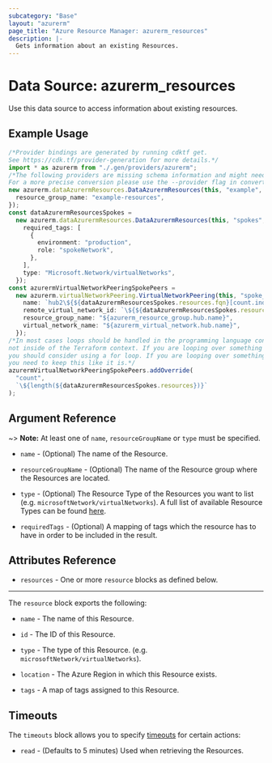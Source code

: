 ```yaml
---
subcategory: "Base"
layout: "azurerm"
page_title: "Azure Resource Manager: azurerm_resources"
description: |-
  Gets information about an existing Resources.
---
```


# Data Source: azurerm\_resources

Use this data source to access information about existing resources.

## Example Usage

```typescript
/*Provider bindings are generated by running cdktf get.
See https://cdk.tf/provider-generation for more details.*/
import * as azurerm from "./.gen/providers/azurerm";
/*The following providers are missing schema information and might need manual adjustments to synthesize correctly: azurerm.
For a more precise conversion please use the --provider flag in convert.*/
new azurerm.dataAzurermResources.DataAzurermResources(this, "example", {
  resource_group_name: "example-resources",
});
const dataAzurermResourcesSpokes =
  new azurerm.dataAzurermResources.DataAzurermResources(this, "spokes", {
    required_tags: [
      {
        environment: "production",
        role: "spokeNetwork",
      },
    ],
    type: "Microsoft.Network/virtualNetworks",
  });
const azurermVirtualNetworkPeeringSpokePeers =
  new azurerm.virtualNetworkPeering.VirtualNetworkPeering(this, "spoke_peers", {
    name: `hub2\${${dataAzurermResourcesSpokes.resources.fqn}[count.index].name}`,
    remote_virtual_network_id: `\${${dataAzurermResourcesSpokes.resources.fqn}[count.index].id}`,
    resource_group_name: "${azurerm_resource_group.hub.name}",
    virtual_network_name: "${azurerm_virtual_network.hub.name}",
  });
/*In most cases loops should be handled in the programming language context and 
not inside of the Terraform context. If you are looping over something external, e.g. a variable or a file input
you should consider using a for loop. If you are looping over something only known to Terraform, e.g. a result of a data source
you need to keep this like it is.*/
azurermVirtualNetworkPeeringSpokePeers.addOverride(
  "count",
  `\${length(${dataAzurermResourcesSpokes.resources})}`
);

```

## Argument Reference

\~> **Note:** At least one of `name`, `resourceGroupName` or `type` must be specified.

*   `name` - (Optional) The name of the Resource.

*   `resourceGroupName` - (Optional) The name of the Resource group where the Resources are located.

*   `type` - (Optional) The Resource Type of the Resources you want to list (e.g. `microsoftNetwork/virtualNetworks`). A full list of available Resource Types can be found [here](https://docs.microsoft.com/azure/azure-resource-manager/azure-services-resource-providers).

*   `requiredTags` - (Optional) A mapping of tags which the resource has to have in order to be included in the result.

## Attributes Reference

* `resources` - One or more `resource` blocks as defined below.

***

The `resource` block exports the following:

*   `name` - The name of this Resource.

*   `id` - The ID of this Resource.

*   `type` - The type of this Resource. (e.g. `microsoftNetwork/virtualNetworks`).

*   `location` - The Azure Region in which this Resource exists.

*   `tags` - A map of tags assigned to this Resource.

## Timeouts

The `timeouts` block allows you to specify [timeouts](https://www.terraform.io/language/resources/syntax#operation-timeouts) for certain actions:

* `read` - (Defaults to 5 minutes) Used when retrieving the Resources.
